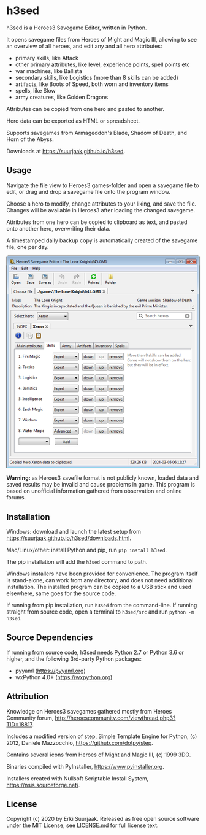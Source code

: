 h3sed
=====

h3sed is a Heroes3 Savegame Editor, written in Python.

It opens savegame files from Heroes of Might and Magic III,
allowing to see an overview of all heroes, and edit any and all hero attributes:

- primary skills, like Attack
- other primary attributes, like level, experience points, spell points etc
- war machines, like Ballista
- secondary skills, like Logistics (more than 8 skills can be added)
- artifacts, like Boots of Speed, both worn and inventory items
- spells, like Slow
- army creatures, like Golden Dragons

Attributes can be copied from one hero and pasted to another.

Hero data can be exported as HTML or spreadsheet.

Supports savegames from Armageddon's Blade, Shadow of Death, and Horn of the Abyss.

Downloads at https://suurjaak.github.io/h3sed.


Usage
-----

Navigate the file view to Heroes3 games-folder and open a savegame file to edit,
or drag and drop a savegame file onto the program window.

Choose a hero to modify, change attributes to your liking, and save the file.
Changes will be available in Heroes3 after loading the changed savegame.

Attributes from one hero can be copied to clipboard as text,
and pasted onto another hero, overwriting their data.

A timestamped daily backup copy is automatically created of the savegame file, one per day.

![Screenshot](https://raw.githubusercontent.com/suurjaak/h3sed/gh-pages/img/screen.png)

**Warning:** as Heroes3 savefile format is not publicly known,
loaded data and saved results may be invalid and cause problems in game.
This program is based on unofficial information
gathered from observation and online forums.


Installation
------------

Windows: download and launch the latest setup from
https://suurjaak.github.io/h3sed/downloads.html.

Mac/Linux/other: install Python and pip, run `pip install h3sed`.

The pip installation will add the `h3sed` command to path.

Windows installers have been provided for convenience. The program itself
is stand-alone, can work from any directory, and does not need additional
installation. The installed program can be copied to a USB stick and used
elsewhere, same goes for the source code.

If running from pip installation, run `h3sed` from the command-line.
If running straight from source code, open a terminal to `h3sed/src`
and run `python -m h3sed`.


Source Dependencies
-------------------

If running from source code, h3sed needs Python 2.7 or Python 3.6 or higher,
and the following 3rd-party Python packages:
* pyyaml (https://pyyaml.org)
* wxPython 4.0+ (https://wxpython.org)


Attribution
-----------

Knowledge on Heroes3 savegames gathered mostly from Heroes Community forum,
http://heroescommunity.com/viewthread.php3?TID=18817.

Includes a modified version of step, Simple Template Engine for Python,
(c) 2012, Daniele Mazzocchio, https://github.com/dotpy/step.

Contains several icons from Heroes of Might and Magic III, (c) 1999 3DO.

Binaries compiled with PyInstaller, https://www.pyinstaller.org.

Installers created with Nullsoft Scriptable Install System,
https://nsis.sourceforge.net/.


License
-------

Copyright (c) 2020 by Erki Suurjaak.
Released as free open source software under the MIT License,
see [LICENSE.md](LICENSE.md) for full license text.
